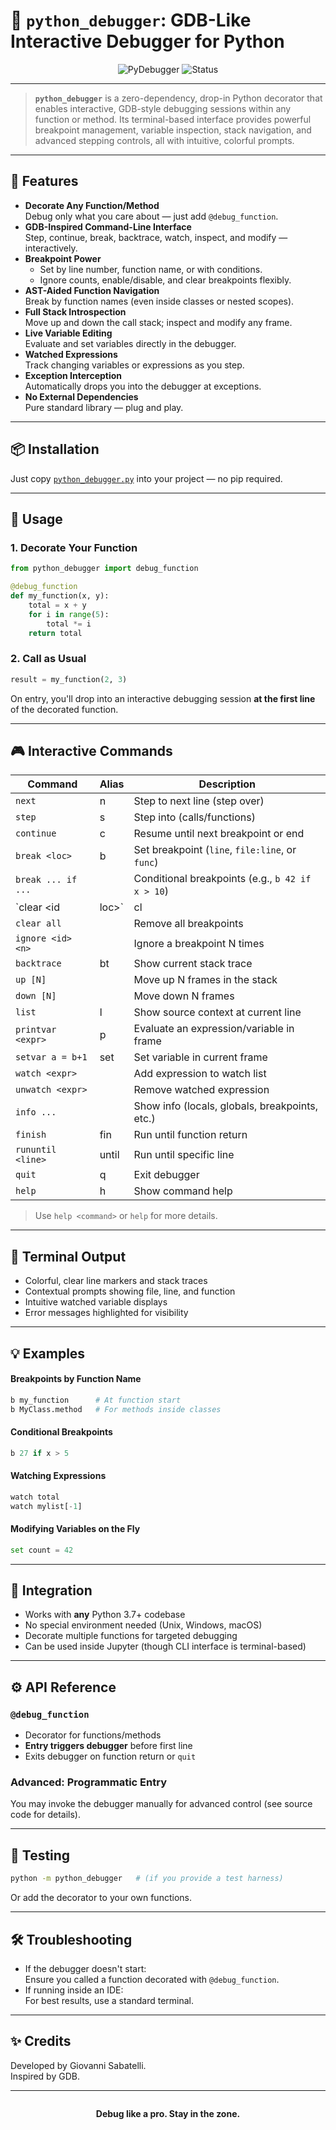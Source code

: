
# 🐍 `python_debugger`: GDB-Like Interactive Debugger for Python

<div align="center">

![PyDebugger](https://img.shields.io/badge/Python-3.7%2B-blue.svg)
![Status](https://img.shields.io/badge/status-beta-important)

</div>

---

> **`python_debugger`** is a zero-dependency, drop-in Python decorator that enables interactive, GDB-style debugging sessions within any function or method. Its terminal-based interface provides powerful breakpoint management, variable inspection, stack navigation, and advanced stepping controls, all with intuitive, colorful prompts.

---

## 🚀 Features

- **Decorate Any Function/Method**  
  Debug only what you care about — just add `@debug_function`.
- **GDB-Inspired Command-Line Interface**  
  Step, continue, break, backtrace, watch, inspect, and modify — interactively.
- **Breakpoint Power**  
  - Set by line number, function name, or with conditions.
  - Ignore counts, enable/disable, and clear breakpoints flexibly.
- **AST-Aided Function Navigation**  
  Break by function names (even inside classes or nested scopes).
- **Full Stack Introspection**  
  Move up and down the call stack; inspect and modify any frame.
- **Live Variable Editing**  
  Evaluate and set variables directly in the debugger.
- **Watched Expressions**  
  Track changing variables or expressions as you step.
- **Exception Interception**  
  Automatically drops you into the debugger at exceptions.
- **No External Dependencies**  
  Pure standard library — plug and play.

---

## 📦 Installation

Just copy [`python_debugger.py`](./python_debugger.py) into your project — no pip required.

---

## 📝 Usage

### 1. Decorate Your Function

```python
from python_debugger import debug_function

@debug_function
def my_function(x, y):
    total = x + y
    for i in range(5):
        total *= i
    return total
```

### 2. Call as Usual

```python
result = my_function(2, 3)
```

On entry, you'll drop into an interactive debugging session **at the first line** of the decorated function.

---

## 🎮 Interactive Commands

| Command           | Alias | Description                                         |
|-------------------|-------|-----------------------------------------------------|
| `next`            | n     | Step to next line (step over)                       |
| `step`            | s     | Step into (calls/functions)                         |
| `continue`        | c     | Resume until next breakpoint or end                 |
| `break <loc>`     | b     | Set breakpoint (`line`, `file:line`, or `func`)     |
| `break ... if ...`|       | Conditional breakpoints (e.g., `b 42 if x > 10`)    |
| `clear <id|loc>`  | cl    | Clear a breakpoint (by id or location)              |
| `clear all`       |       | Remove all breakpoints                              |
| `ignore <id> <n>` |       | Ignore a breakpoint N times                         |
| `backtrace`       | bt    | Show current stack trace                            |
| `up [N]`          |       | Move up N frames in the stack                       |
| `down [N]`        |       | Move down N frames                                  |
| `list`            | l     | Show source context at current line                 |
| `printvar <expr>` | p     | Evaluate an expression/variable in frame            |
| `setvar a = b+1`  | set   | Set variable in current frame                       |
| `watch <expr>`    |       | Add expression to watch list                        |
| `unwatch <expr>`  |       | Remove watched expression                           |
| `info ...`        |       | Show info (locals, globals, breakpoints, etc.)      |
| `finish`          | fin   | Run until function return                           |
| `rununtil <line>` | until | Run until specific line                             |
| `quit`            | q     | Exit debugger                                       |
| `help`            | h     | Show command help                                   |

> Use `help <command>` or `help` for more details.

---

## 🌈 Terminal Output

- Colorful, clear line markers and stack traces
- Contextual prompts showing file, line, and function
- Intuitive watched variable displays
- Error messages highlighted for visibility

---

## 💡 Examples

#### Breakpoints by Function Name

```python
b my_function      # At function start
b MyClass.method   # For methods inside classes
```

#### Conditional Breakpoints

```python
b 27 if x > 5
```

#### Watching Expressions

```python
watch total
watch mylist[-1]
```

#### Modifying Variables on the Fly

```python
set count = 42
```

---

## 🧩 Integration

- Works with **any** Python 3.7+ codebase
- No special environment needed (Unix, Windows, macOS)
- Decorate multiple functions for targeted debugging
- Can be used inside Jupyter (though CLI interface is terminal-based)

---

## ⚙️ API Reference

### `@debug_function`

- Decorator for functions/methods
- **Entry triggers debugger** before first line
- Exits debugger on function return or `quit`

### Advanced: Programmatic Entry

You may invoke the debugger manually for advanced control (see source code for details).

---

## 🧪 Testing

```bash
python -m python_debugger   # (if you provide a test harness)
```
Or add the decorator to your own functions.

---

## 🛠️ Troubleshooting

- If the debugger doesn't start:  
  Ensure you called a function decorated with `@debug_function`.
- If running inside an IDE:  
  For best results, use a standard terminal.

---

## ✨ Credits

Developed by Giovanni Sabatelli.  
Inspired by GDB.

---

<div align="center" style="margin-top: 2em">
    <strong>Debug like a pro. Stay in the zone.</strong>
</div>

